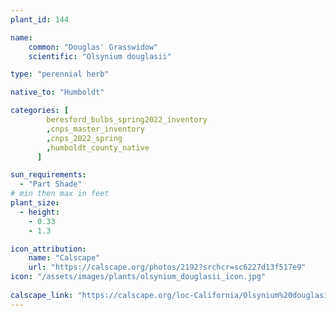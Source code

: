 ```yaml
---
plant_id: 144 

name: 
    common: "Douglas' Grasswidow"    
    scientific: "Olsynium douglasii"   

type: "perennial herb"

native_to: "Humboldt"

categories: [
        beresford_bulbs_spring2022_inventory
        ,cnps_master_inventory
        ,cnps_2022_spring
        ,humboldt_county_native
      ]

sun_requirements:
  - "Part Shade"
# min then max in feet
plant_size:
  - height: 
    - 0.33 
    - 1.3

icon_attribution: 
    name: "Calscape"
    url: "https://calscape.org/photos/2192?srchcr=sc6227d13f517e9"
icon: "/assets/images/plants/olsynium_douglasii_icon.jpg"
 
calscape_link: "https://calscape.org/loc-California/Olsynium%20douglasii(%20)"
---
```








